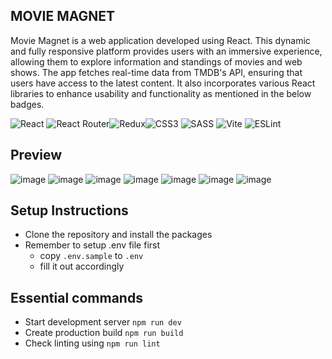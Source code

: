 ## MOVIE MAGNET

Movie Magnet is a web application developed using React. This dynamic and fully responsive platform provides users with an immersive experience, allowing them to explore information and standings of movies and web shows. The app fetches real-time data from TMDB's API, ensuring that users have access to the latest content. It also incorporates various React libraries to enhance usability and functionality as mentioned in the below badges.

![React](https://img.shields.io/badge/react-%2320232a.svg?style=flat&logo=react&logoColor=%2361DAFB)
![React Router](https://img.shields.io/badge/React_Router-CA4245?style=flat&logo=react-router&logoColor=white)![Redux](https://img.shields.io/badge/redux-%23593d88.svg?style=flat&logo=redux&logoColor=white)![CSS3](https://img.shields.io/badge/CSS3-1572B6?style=flat&logo=css3&logoColor=white)
![SASS](https://img.shields.io/badge/Sass-CC6699?style=flat&logo=sass&logoColor=white)
![Vite](https://img.shields.io/badge/vite-%23646CFF.svg?style=flat&logo=vite&logoColor=white)
![ESLint](https://img.shields.io/badge/ESLint-4B3263?style=flat&logo=eslint&logoColor=white)


## Preview

![image](https://github.com/vaheedsk36/movie-magnet/assets/72762824/30a46bfe-69cc-41ba-82f0-0c53e2e55250)
![image](https://github.com/vaheedsk36/movie-magnet/assets/72762824/277009ff-e3fd-4d9a-920c-1635edc6ee0d)
![image](https://github.com/vaheedsk36/movie-magnet/assets/72762824/2068f4db-1ba6-4387-a410-eceeb524fa90)
![image](https://github.com/vaheedsk36/movie-magnet/assets/72762824/2a5db533-1882-433d-9553-fa9cc853f397)
![image](https://github.com/vaheedsk36/movie-magnet/assets/72762824/1271d1b3-28f4-44b1-857c-197003e1d345)
![image](https://github.com/vaheedsk36/movie-magnet/assets/72762824/e252bc52-edc2-4b47-88ed-096715f3d48f)
![image](https://github.com/vaheedsk36/movie-magnet/assets/72762824/e4ac5774-7327-4806-8a3a-b875e4058034)


## Setup Instructions

- Clone the repository and install the packages
- Remember to setup .env file first
  - copy `.env.sample` to `.env`
  - fill it out accordingly

## Essential commands

- Start development server `npm run dev`
- Create production build `npm run build`
- Check linting using `npm run lint`